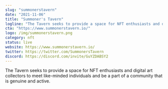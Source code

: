 ```yaml
---
slug: "summonerstavern"
date: "2021-11-06"
title: "Summoner's Tavern"
logline: "The Tavern seeks to provide a space for NFT enthusiasts and digital art collectors to meet like-minded individuals and be a part of a community that is genuine and active."
cta: "https://www.summonerstavern.io/"
logo: /img/summonerstavern.png
category: nft
status: live
website: https://www.summonerstavern.io/
twitter: https://twitter.com/SummonersTavern
discord: https://discord.com/invite/GuYZDABSY2
---
```


The Tavern seeks to provide a space for NFT enthusiasts and digital art collectors to meet like-minded individuals and be a part of a community that is genuine and active.
